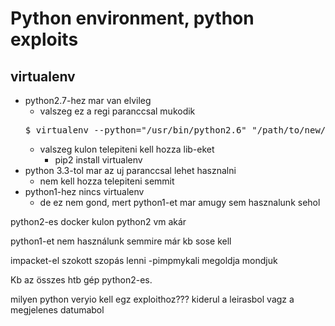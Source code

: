 # Python environment, python exploits
## virtualenv
* python2.7-hez mar van elvileg
  * valszeg ez a regi paranccsal mukodik
  <pre>
  $ virtualenv --python="/usr/bin/python2.6" "/path/to/new/virtualenv/"
  </pre>
  * valszeg kulon telepiteni kell hozza lib-eket
    * pip2 install virtualenv
* python 3.3-tol mar az uj paranccsal lehet hasznalni
  * nem kell hozza telepiteni semmit
* python1-hez nincs virtualenv
  * de ez nem gond, mert python1-et mar amugy sem hasznalunk sehol




python2-es docker
kulon python2 vm akár



python1-et nem használunk semmire már kb
sose kell


impacket-el szokott szopás lenni
-pimpmykali megoldja mondjuk


Kb az összes htb gép python2-es.



milyen python veryio kell egz exploithoz???
kiderul a leirasbol vagz a megjelenes datumabol
